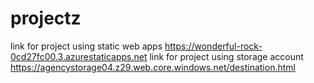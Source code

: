 # projectz
 link for project using static web apps  https://wonderful-rock-0cd27fc00.3.azurestaticapps.net
                                               link for project using storage account https://agencystorage04.z29.web.core.windows.net/destination.html
